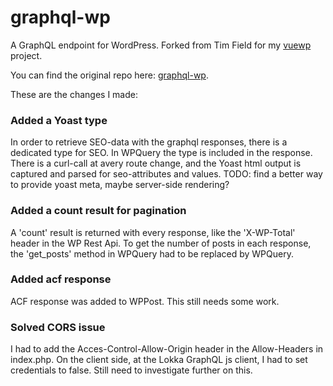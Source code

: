 # graphql-wp
A GraphQL endpoint for WordPress.
Forked from Tim Field for my [vuewp](https://github.com/whuysmans/vuewp) project.

You can find the original repo here: [graphql-wp](https://github.com/tim-field/graphql-wp).

These are the changes I made:

### Added a Yoast type
In order to retrieve SEO-data with the graphql responses, there is a dedicated type for SEO. In WPQuery the type is included in the response. There is a curl-call at avery route change, and the Yoast html output is captured and parsed for seo-attributes and values. TODO: find a better way to provide yoast meta, maybe server-side rendering?

### Added a count result for pagination
A 'count' result is returned with every response, like the 'X-WP-Total' header in the WP Rest Api. To get the number of posts in each response, the 'get_posts' method in WPQuery had to be replaced by WPQuery.

### Added acf response
ACF response was added to WPPost. This still needs some work.

### Solved CORS issue
I had to add the Acces-Control-Allow-Origin header in the Allow-Headers in index.php. On the client side, at the Lokka GraphQL js client, I had to set credentials to false. Still need to investigate further on this.

